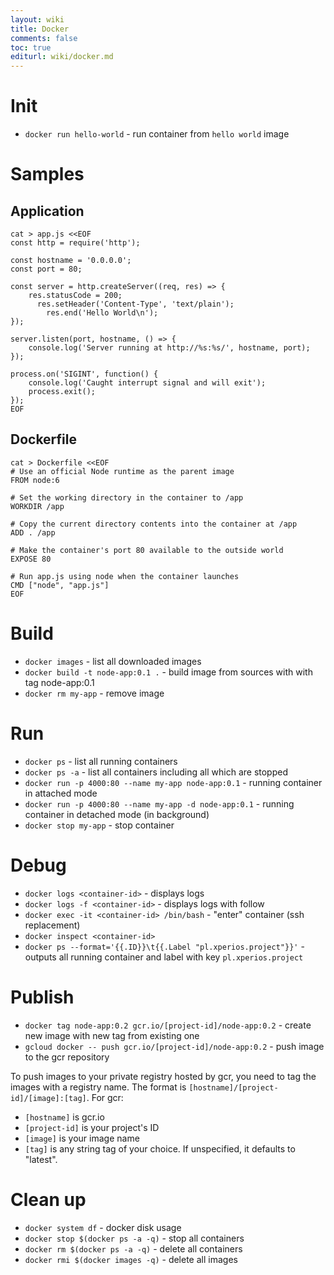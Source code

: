 ```yaml
---
layout: wiki
title: Docker
comments: false
toc: true
editurl: wiki/docker.md
---
```

# Init

* `docker run hello-world` - run container from `hello world` image

# Samples

## Application

```
cat > app.js <<EOF
const http = require('http');

const hostname = '0.0.0.0';
const port = 80;

const server = http.createServer((req, res) => {
    res.statusCode = 200;
      res.setHeader('Content-Type', 'text/plain');
        res.end('Hello World\n');
});

server.listen(port, hostname, () => {
    console.log('Server running at http://%s:%s/', hostname, port);
});

process.on('SIGINT', function() {
    console.log('Caught interrupt signal and will exit');
    process.exit();
});
EOF
```

## Dockerfile

```
cat > Dockerfile <<EOF
# Use an official Node runtime as the parent image
FROM node:6

# Set the working directory in the container to /app
WORKDIR /app

# Copy the current directory contents into the container at /app
ADD . /app

# Make the container's port 80 available to the outside world
EXPOSE 80

# Run app.js using node when the container launches
CMD ["node", "app.js"]
EOF
```

# Build
* `docker images` - list all downloaded images
* `docker build -t node-app:0.1 .` - build image from sources with with tag node-app:0.1
* `docker rm my-app` - remove image
 
# Run
* `docker ps` - list all running containers
* `docker ps -a` - list all containers including all which are stopped
* `docker run -p 4000:80 --name my-app node-app:0.1` - running container in attached mode
* `docker run -p 4000:80 --name my-app -d node-app:0.1` - running container in detached mode (in background)
* `docker stop my-app` - stop container

# Debug
* `docker logs <container-id>` - displays logs
* `docker logs -f <container-id>` - displays logs with follow
* `docker exec -it <container-id> /bin/bash` - "enter" container (ssh replacement)
* `docker inspect <container-id>` 
* `docker ps --format='{{.ID}}\t{{.Label "pl.xperios.project"}}'` - outputs all running container and label with key `pl.xperios.project` 

# Publish
* `docker tag node-app:0.2 gcr.io/[project-id]/node-app:0.2` - create new image with new tag from existing one
* `gcloud docker -- push gcr.io/[project-id]/node-app:0.2` - push image to the gcr repository

To push images to your private registry hosted by gcr, you need to tag the images with a registry name. The format is `[hostname]/[project-id]/[image]:[tag]`. For gcr:
* `[hostname]` is gcr.io
* `[project-id]` is your project's ID
* `[image]` is your image name
* `[tag]` is any string tag of your choice. If unspecified, it defaults to "latest".

# Clean up
* `docker system df` - docker disk usage
* `docker stop $(docker ps -a -q)` - stop all containers
* `docker rm $(docker ps -a -q)` - delete all containers
* `docker rmi $(docker images -q)` - delete all images
